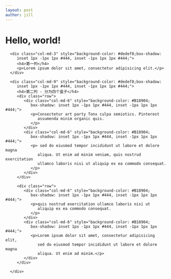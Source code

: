 ```yaml
---
layout: post
author: jill
---
```

<div class="container">

   <h1>Hello, world!</h1>

   <div class="row">

      <div class="col-md-3" style="background-color: #dedef8;box-shadow: 
         inset 1px -1px 1px #444, inset -1px 1px 1px #444;">
         <h4>第一列</h4>
         <p>Lorem ipsum dolor sit amet, consectetur adipisicing elit.</p>
      </div>

      <div class="col-md-9" style="background-color: #dedef8;box-shadow: 
         inset 1px -1px 1px #444, inset -1px 1px 1px #444;">
         <h4>第二列 - 分为四个盒子</h4>
         <div class="row">
            <div class="col-md-6" style="background-color: #B18904;
               box-shadow: inset 1px -1px 1px #444, inset -1px 1px 1px #444;">
               <p>Consectetur art party Tonx culpa semiotics. Pinterest 
                  assumenda minim organic quis.
               </p>
            </div>
            <div class="col-md-6" style="background-color: #B18904;
               box-shadow: inset 1px -1px 1px #444, inset -1px 1px 1px #444;">
               <p> sed do eiusmod tempor incididunt ut labore et dolore magna 
                  aliqua. Ut enim ad minim veniam, quis nostrud exercitation 
                  ullamco laboris nisi ut aliquip ex ea commodo consequat.
               </p>
            </div>
         </div>

         <div class="row">
            <div class="col-md-6" style="background-color: #B18904;
               box-shadow: inset 1px -1px 1px #444, inset -1px 1px 1px #444;">
               <p>quis nostrud exercitation ullamco laboris nisi ut 
                  aliquip ex ea commodo consequat.
               </p>
            </div>   
            <div class="col-md-6" style="background-color: #B18904;
               box-shadow: inset 1px -1px 1px #444, inset -1px 1px 1px #444;">
               <p>Lorem ipsum dolor sit amet, consectetur adipisicing elit, 
                  sed do eiusmod tempor incididunt ut labore et dolore magna 
                  aliqua. Ut enim ad minim.</p>
            </div>
         </div>

      </div>

   </div>

</div>
